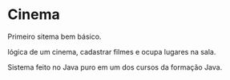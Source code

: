 # Cinema

Primeiro sitema bem básico.

lógica de um cinema, cadastrar filmes e ocupa lugares na sala.

Sistema feito no Java puro em um dos cursos da formação Java.

